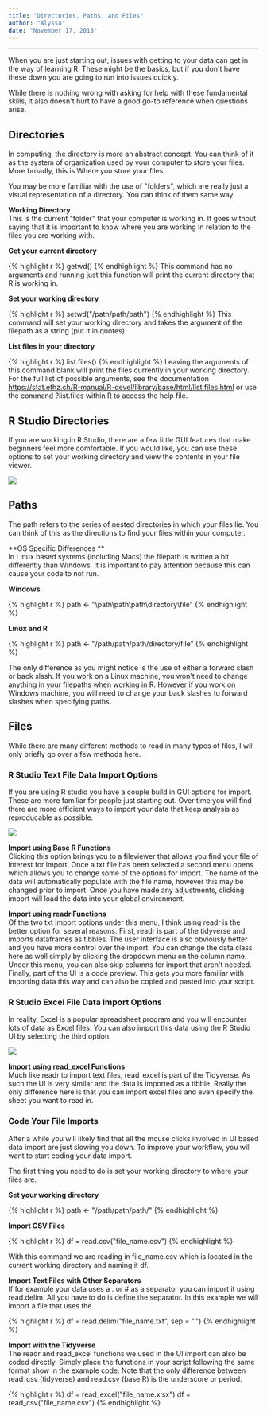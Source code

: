 ```yaml
---
title: "Directories, Paths, and Files"
author: "Alyssa"
date: "November 17, 2018"
---
```


----------------------------

When you are just starting out, issues with getting to your data can get in the way of learning R. These might be the basics, but if you don't have these down you are going to run into issues quickly.  

While there is nothing wrong with asking for help with these fundamental skills, it also doesn't hurt to have a good go-to reference when questions arise.

## Directories  

In computing, the directory is more an abstract concept. You can think of it as the system of organization used by your computer to store your files. More broadly, this is Where you store your files.  

You may be more familiar with the use of "folders", which are really just a visual representation of a directory. You can think of them same way.

**Working Directory**  
This is the current "folder" that your computer is working in. It goes without saying that it is important to know where you are working in relation to the files you are working with.

**Get your current directory**  

{% highlight r %}
getwd()
{% endhighlight %}
This command has no arguments and running just this function will print the current directory that R is working in.  

**Set your working directory**  

{% highlight r %}
setwd("/path/path/path")
{% endhighlight %}
This command will set your working directory and takes the argument of the filepath as a string (put it in quotes).

**List files in your directory**  

{% highlight r %}
list.files()
{% endhighlight %}
Leaving the arguments of this command blank will print the files currently in your working directory. For the full list of possible arguments, see the documentation <https://stat.ethz.ch/R-manual/R-devel/library/base/html/list.files.html> or use the command ?list.files within R to access the help file.

## R Studio Directories  
If you are working in R Studio, there are a few little GUI features that make beginners feel more comfortable. If you would like, you can use these options to set your working directory and view the contents in your file viewer.

![](https://i.imgur.com/9jVVpIg.jpg)


## Paths  

The path refers to the series of nested directories in which your files lie. You can think of this as the directions to find your files within your computer.

**OS Specific Differences **  
In Linux based systems (including Macs) the filepath is written a bit differently than Windows. It is important to pay attention because this can cause your code to not run.

**Windows**

{% highlight r %}
path <- "\path\path\path\directory\file"
{% endhighlight %}

**Linux and R**

{% highlight r %}
path <- "/path/path/path/directory/file"
{% endhighlight %}

The only difference as you might notice is the use of either a forward slash or back slash. If you work on a Linux machine, you won't need to change anything in your filepaths when working in R. However if you work on Windows machine, you will need to change your back slashes to forward slashes when specifying paths.

## Files  
While there are many different methods to read in many types of files, I will only briefly go over a few methods here.

### R Studio Text File Data Import Options
If you are using R studio you have a couple build in GUI options for import. These are more familiar for people just starting out. Over time you will find there are more efficient ways to import your data that keep analysis as reproducable as possible.

![](https://i.imgur.com/rIRkBwX.jpg?1)  

**Import using Base R Functions**  
Clicking this option brings you to a fileviewer that allows you find your file of interest for import. Once a txt file has been selected a second menu opens which allows you to change some of the options for import. The name of the data will automatically populate with the file name, however this may be changed prior to import. Once you have made any adjustments, clicking import will load the data into your global environment.  

**Import using readr Functions**  
Of the two txt import options under this menu, I think using readr is the better option for several reasons. First, readr is part of the tidyverse and imports dataframes as tibbles. The user interface is also obviously better and you have more control over the import. You can change the data class here as well simply by clicking the dropdown menu on the column name. Under this menu, you can also skip columns for import that aren't needed. Finally, part of the UI is a code preview. This gets you more familiar with importing data this way and can also be copied and pasted into your script.  

### R Studio Excel File Data Import Options
In reality, Excel is a popular spreadsheet program and you will encounter lots of data as Excel files. You can also import this data using the R Studio UI by selecting the third option.

![](https://i.imgur.com/oU23rZo.jpg)  

**Import using read_excel Functions**  
Much like readr to import text files, read_excel is part of the Tidyverse. As such the UI is very similar and the data is imported as a tibble. Really the only difference here is that you can import excel files and even specify the sheet you want to read in.  

### Code Your File Imports   
After a while you will likely find that all the mouse clicks involved in UI based data import are just slowing you down. To improve your workflow, you will want to start coding your data import.  

The first thing you need to do is set your working directory to where your files are.  

**Set your working directory**

{% highlight r %}
path <- "/path/path/path/"
{% endhighlight %}


**Import CSV Files**  


{% highlight r %}
df = read.csv("file_name.csv")
{% endhighlight %}

With this command we are reading in file_name.csv which is located in the current working directory and naming it df.

**Import Text Files with Other Separators**  
If for example your data uses a . or # as a separator you can import it using read.delim. All you have to do is define the separator. In this example we will import a file that uses the .  


{% highlight r %}
df = read.delim("file_name.txt", sep = ".")
{% endhighlight %}

**Import with the Tidyverse**  
The readr and read_excel functions we used in the UI import can also be coded directly. Simply place the functions in your script following the same format show in the example code. Note that the only difference between read_csv (tidyverse) and read.csv (base R) is the underscore or period.  


{% highlight r %}
df = read_excel("file_name.xlsx")
df = read_csv("file_name.csv")
{% endhighlight %}
